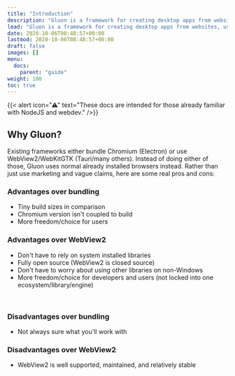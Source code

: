 ```yaml
---
title: "Introduction"
description: "Gluon is a framework for creating desktop apps from websites, using system installed browsers and NodeJS."
lead: "Gluon is a framework for creating desktop apps from websites, using system installed browsers and NodeJS."
date: 2020-10-06T08:48:57+00:00
lastmod: 2020-10-06T08:48:57+00:00
draft: false
images: []
menu:
  docs:
    parent: "guide"
weight: 100
toc: true
---
```


{{< alert icon="⚠" text="These docs are intended for those already familiar with NodeJS and webdev." />}}

## Why Gluon?

Existing frameworks either bundle Chromium (Electron) or use WebView2/WebKitGTK (Tauri/many others). Instead of doing either of those, Gluon uses normal already installed browsers instead. Rather than just use marketing and vague claims, here are some real pros and cons:


### Advantages over bundling

- Tiny build sizes in comparison
- Chromium version isn't coupled to build
- More freedom/choice for users

### Advantages over WebView2

- Don't have to rely on system installed libraries
- Fully open source (WebView2 is closed source)
- Don't have to worry about using other libraries on non-Windows
- More freedom/choice for developers and users (not locked into one ecosystem/library/engine)

<br>

### Disadvantages over bundling

- Not always sure what you'll work with

### Disadvantages over WebView2

- WebView2 is well supported, maintained, and relatively stable
